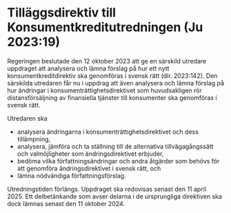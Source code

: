 # Tilläggsdirektiv till Konsumentkreditutredningen (Ju 2023:19)

Regeringen beslutade den 12 oktober 2023 att ge en särskild utredare uppdraget att analysera och lämna förslag på hur ett nytt konsumentkreditdirektiv ska genomföras i svensk rätt (dir. 2023:142). Den särskilda utredaren får nu i uppdrag att även analysera och lämna förslag på hur ändringar i konsumenträttighetsdirektivet som huvudsakligen rör distansförsäljning av finansiella tjänster till konsumenter ska genomföras i svensk rätt.

Utredaren ska

* analysera ändringarna i konsumenträttighetsdirektivet och dess
tillämpning,
* analysera, jämföra och ta ställning till de alternativa tillvägagångssätt och valmöjligheter som ändringsdirektivet erbjuder,
* bedöma vilka författningsändringar och andra åtgärder som behövs för
att genomföra ändringsdirektivet i svensk rätt, och
* lämna nödvändiga författningsförslag.

Utredningstiden förlängs. Uppdraget ska redovisas senast den 11 april 2025. Ett delbetänkande som avser delarna i de ursprungliga direktiven ska dock lämnas senast den 11 oktober 2024.
